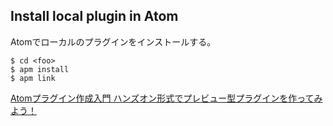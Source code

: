 ## Install local plugin in Atom

Atomでローカルのプラグインをインストールする。

```
$ cd <foo>
$ apm install
$ apm link
```

[Atomプラグイン作成入門 ハンズオン形式でプレビュー型プラグインを作ってみよう！](https://qiita.com/geek_duck/items/654919124d24fa74a0d3)
